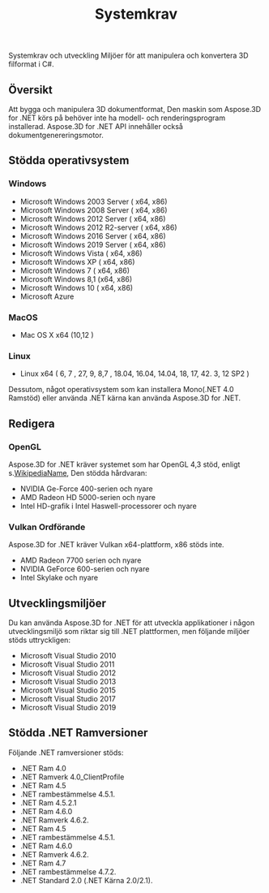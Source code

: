 ﻿---
title: Systemkrav
type: docs
weight: 50
url: /sv/net/system-requirements/
description: Systemkrav och utveckling Miljöer för att manipulera och konvertera 3D filformat i C#.
---
Systemkrav och utveckling Miljöer för att manipulera och konvertera 3D filformat i C#.

## **Översikt**
Att bygga och manipulera 3D dokumentformat, Den maskin som Aspose.3D for .NET körs på behöver inte ha modell- och renderingsprogram installerad. Aspose.3D for .NET API innehåller också dokumentgenereringsmotor.
## **Stödda operativsystem**
### **Windows**
- Microsoft Windows 2003 Server ( x64, x86)
- Microsoft Windows 2008 Server ( x64, x86)
- Microsoft Windows 2012 Server ( x64, x86)
- Microsoft Windows 2012 R2-server ( x64, x86)
- Microsoft Windows 2016 Server ( x64, x86)
- Microsoft Windows 2019 Server ( x64, x86)
- Microsoft Windows Vista ( x64, x86)
- Microsoft Windows XP ( x64, x86)
- Microsoft Windows 7 ( x64, x86)
- Microsoft Windows 8,1 (x64, x86)
- Microsoft Windows 10 ( x64, x86)
- Microsoft Azure
### **MacOS**
- Mac OS X x64 (10,12 )
### **Linux**
- Linux x64 ( 6, 7 , 27, 9, 8,7 , 18.04, 16.04, 14.04, 18, 17, 42. 3, 12 SP2 )

Dessutom, något operativsystem som kan installera Mono(.NET 4.0 Ramstöd) eller använda .NET kärna kan använda Aspose.3D for .NET.
## **Redigera**
### **OpenGL**
Aspose.3D for .NET kräver systemet som har OpenGL 4,3 stöd, enligt s.[WikipediaName](https://en.wikipedia.org/wiki/OpenGL#OpenGL_4.3), Den stödda hårdvaran:

- NVIDIA Ge-Force 400-serien och nyare
- AMD Radeon HD 5000-serien och nyare
- Intel HD-grafik i Intel Haswell-processorer och nyare
### **Vulkan Ordförande**
Aspose.3D for .NET kräver Vulkan x64-plattform, x86 stöds inte.

- AMD Radeon 7700 serien och nyare
- NVIDIA GeForce 600-serien och nyare
- Intel Skylake och nyare
## **Utvecklingsmiljöer**
Du kan använda Aspose.3D for .NET för att utveckla applikationer i någon utvecklingsmiljö som riktar sig till .NET plattformen, men följande miljöer stöds uttryckligen:

- Microsoft Visual Studio 2010
- Microsoft Visual Studio 2011
- Microsoft Visual Studio 2012
- Microsoft Visual Studio 2013
- Microsoft Visual Studio 2015
- Microsoft Visual Studio 2017
- Microsoft Visual Studio 2019
## **Stödda .NET Ramversioner**
Följande .NET ramversioner stöds:

- .NET Ram 4.0
- .NET Ramverk 4.0_ClientProfile
- .NET Ram 4.5
- .NET rambestämmelse 4.5.1.
- .NET Ram 4.5.2.1
- .NET Ram 4.6.0
- .NET Ramverk 4.6.2.
- .NET Ram 4.5
- .NET rambestämmelse 4.5.1.
- .NET Ram 4.6.0
- .NET Ramverk 4.6.2.
- .NET Ram 4.7
- .NET rambestämmelse 4.7.2.
- .NET Standard 2.0 (.NET Kärna 2.0/2.1).
